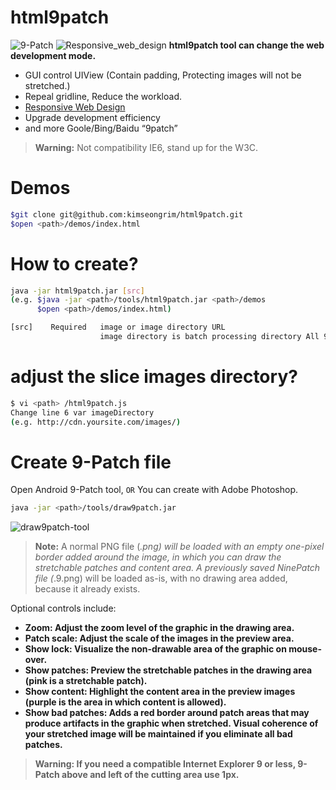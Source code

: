 # html9patch
![9-Patch](https://github.com/kimseongrim/html9patch/blob/master/images/demos.png)
![Responsive_web_design](https://github.com/kimseongrim/html9patch/blob/master/images/Responsive_web_design.png)
**html9patch tool can change the web development mode.**
* GUI control UIView (Contain padding, Protecting images will not be stretched.)
* Repeal gridline, Reduce the workload.
* [Responsive Web Design](http://alistapart.com/article/responsive-web-design)
* Upgrade development efficiency
* and more Goole/Bing/Baidu “9patch”

> **Warning:** Not compatibility IE6, stand up for the W3C.


# Demos
```Bash
$git clone git@github.com:kimseongrim/html9patch.git
$open <path>/demos/index.html
```

# How to create?
```Bash
java -jar html9patch.jar [src]
(e.g. $java -jar <path>/tools/html9patch.jar <path>/demos
      $open <path>/demos/index.html)

[src]    Required   image or image directory URL
                    image directory is batch processing directory All 9-Patch PNG file.
```

# adjust the slice images directory?
```Bash
$ vi <path> /html9patch.js
Change line 6 var imageDirectory
(e.g. http://cdn.yoursite.com/images/)
```

# Create 9-Patch file
Open Android 9-Patch tool, `OR` You can create with Adobe Photoshop.
```Bash
java -jar <path>/tools/draw9patch.jar
```
![draw9patch-tool](https://github.com/kimseongrim/html9patch/blob/master/images/draw9patch-tool.png)
>**Note:** A normal PNG file (*.png) will be loaded with an empty one-pixel border added around the image, in which you can draw the stretchable patches and content area. A previously saved NinePatch file (*.9.png) will be loaded as-is, with no drawing area added, because it already exists.

Optional controls include:
* **<b>Zoom:** Adjust the zoom level of the graphic in the drawing area.
* **Patch scale:** Adjust the scale of the images in the preview area.
* **Show lock:** Visualize the non-drawable area of the graphic on mouse-over.
* **Show patches:** Preview the stretchable patches in the drawing area (pink is a stretchable patch).
* **Show content:** Highlight the content area in the preview images (purple is the area in which content is allowed).
* **Show bad patches:** Adds a red border around patch areas that may produce artifacts in the graphic when stretched. Visual coherence of your stretched image will be maintained if you eliminate all bad patches.

> **Warning:** If you need a compatible Internet Explorer 9 or less, 9-Patch above and left of the cutting area use 1px.
